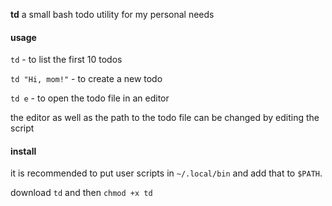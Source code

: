 **td**
a small bash todo utility for my personal needs

#### usage

`td` - to list the first 10 todos

`td "Hi, mom!"` - to create a new todo

`td e` - to open the todo file in an editor


the editor as well as the path to the todo file can be changed by editing the script

#### install

it is recommended to put user scripts in `~/.local/bin` and add that to `$PATH`.

download `td` and then `chmod +x td`
